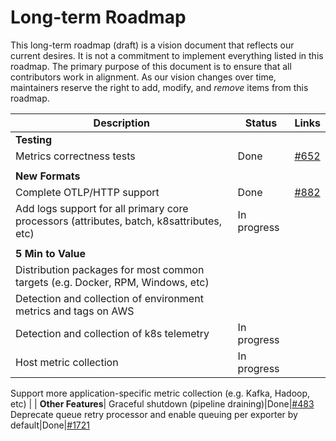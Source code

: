 # Long-term Roadmap

This long-term roadmap (draft) is a vision document that reflects our
current desires. It is not a commitment to implement everything listed in this roadmap.
The primary purpose of this document is to ensure that all contributors work in alignment.
As our vision changes over time, maintainers reserve the right to add, modify, and _remove_
items from this roadmap.

Description|Status|Links|
-----------|------|-----|
**Testing**|
Metrics correctness tests|Done|[#652](https://github.com/open-telemetry/opentelemetry-collector/issues/652)
| |
**New Formats**|
Complete OTLP/HTTP support|Done|[#882](https://github.com/open-telemetry/opentelemetry-collector/issues/882)
Add logs support for all primary core processors (attributes, batch, k8sattributes, etc)|In progress|
| |
**5 Min to Value**|
Distribution packages for most common targets (e.g. Docker, RPM, Windows, etc)|
Detection and collection of environment metrics and tags on AWS||
Detection and collection of k8s telemetry|In progress|
Host metric collection|In progress|
Support more application-specific metric collection (e.g. Kafka, Hadoop, etc)
| |
**Other Features**|
Graceful shutdown (pipeline draining)|Done|[#483](https://github.com/open-telemetry/opentelemetry-collector/issues/483)
Deprecate queue retry processor and enable queuing per exporter by default|Done|[#1721](https://github.com/open-telemetry/opentelemetry-collector/issues/1721)
